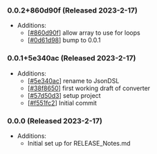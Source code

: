 ### 0.0.2+860d90f (Released 2023-2-17)
* Additions:
    * [[#860d90f](https://github.com/HLWeil/JsonDSL/commit/860d90f91aa62f0b1e577074774b9f2d952e23eb)] allow array to use for loops
    * [[#0d61d98](https://github.com/HLWeil/JsonDSL/commit/0d61d980fccc0ed2b18fec45bcc8c4d7afad0293)] bump to 0.0.1

### 0.0.1+5e340ac (Released 2023-2-17)
* Additions:
    * [[#5e340ac](https://github.com/HLWeil/JsonDSL/commit/5e340acd11d1ed01d3574c137dfae7fc421d779d)] rename to JsonDSL
    * [[#38f8650](https://github.com/HLWeil/JsonDSL/commit/38f8650a34cec0485b6cafc767cfc8478378ae2b)] first working draft of converter
    * [[#57d50d3](https://github.com/HLWeil/JsonDSL/commit/57d50d3850e2505deca094a8b77ae8dcc539ceb2)] setup project
    * [[#f551fc2](https://github.com/HLWeil/JsonDSL/commit/f551fc2600dfab35e1c53f5103f8e3f742a2f93c)] Initial commit

### 0.0.0 (Released 2023-2-17)
* Additions:
    * Initial set up for RELEASE_Notes.md

